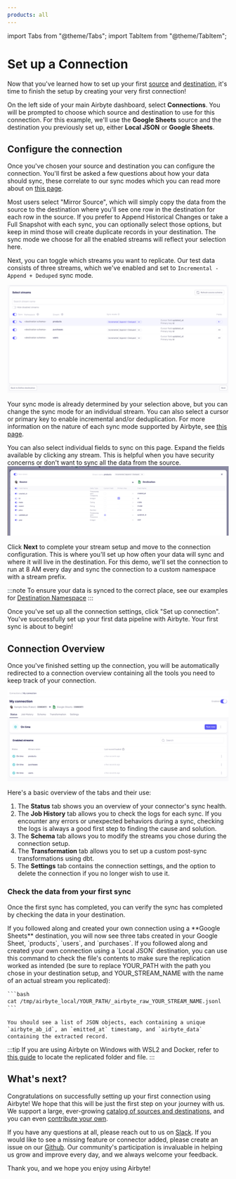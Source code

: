 ```yaml
---
products: all
---
```


import Tabs from "@theme/Tabs"; import TabItem from "@theme/TabItem";

# Set up a Connection

Now that you've learned how to set up your first [source](./add-a-source) and
[destination](./add-a-destination), it's time to finish the setup by creating your very first
connection!

On the left side of your main Airbyte dashboard, select **Connections**. You will be prompted to
choose which source and destination to use for this connection. For this example, we'll use the
**Google Sheets** source and the destination you previously set up, either **Local JSON** or
**Google Sheets**.

## Configure the connection

Once you've chosen your source and destination you can configure the connection. You'll first be
asked a few questions about how your data should sync, these correlate to our sync modes which you
can read more about on [this page](/cloud/managing-airbyte-cloud/configuring-connections.md).

Most users select "Mirror Source", which will simply copy the data from the source to the
destination where you'll see one row in the destination for each row in the source. If you prefer to
Append Historical Changes or take a Full Snapshot with each sync, you can optionally select those
options, but keep in mind those will create duplicate records in your destination. The sync mode we
choose for all the enabled streams will reflect your selection here.

<Arcade id="9E7CQiWoHtFvB12Yd5zN" title="Getting Started (Select Streams)" />

Next, you can toggle which streams you want to replicate. Our test data consists of three streams,
which we've enabled and set to `Incremental - Append + Deduped` sync mode.

![Setup streams](./assets/getting-started-select-streams.png)

Your sync mode is already determined by your selection above, but you can change the sync mode for
an individual stream. You can also select a cursor or primary key to enable incremental and/or
deduplication. For more information on the nature of each sync mode supported by Airbyte, see
[this page](/using-airbyte/core-concepts/sync-modes).

You can also select individual fields to sync on this page. Expand the fields available by clicking
any stream. This is helpful when you have security concerns or don't want to sync all the data from
the source. ![Column Selection](./assets/getting-started-column-selection.png)

Click **Next** to complete your stream setup and move to the connection configuration. This is where
you'll set up how often your data will sync and where it will live in the destination. For this
demo, we'll set the connection to run at 8 AM every day and sync the connection to a custom
namespace with a stream prefix.

<Arcade id="KdySgaUBwroRxkYLnemX" title="Getting Started (Configure Connection)" />

:::note To ensure your data is synced to the correct place, see our examples for
[Destination Namespace](/using-airbyte/core-concepts/namespaces.md) :::

Once you've set up all the connection settings, click "Set up connection". You've successfully set
up your first data pipeline with Airbyte. Your first sync is about to begin!

## Connection Overview

Once you've finished setting up the connection, you will be automatically redirected to a connection
overview containing all the tools you need to keep track of your connection.

![Connection dashboard](./assets/getting-started-status-page.png)

Here's a basic overview of the tabs and their use:

1. The **Status** tab shows you an overview of your connector's sync health.
2. The **Job History** tab allows you to check the logs for each sync. If you encounter any errors
   or unexpected behaviors during a sync, checking the logs is always a good first step to finding
   the cause and solution.
3. The **Schema** tab allows you to modify the streams you chose during the connection setup.
4. The **Transformation** tab allows you to set up a custom post-sync transformations using dbt.
5. The **Settings** tab contains the connection settings, and the option to delete the connection if
   you no longer wish to use it.

### Check the data from your first sync

Once the first sync has completed, you can verify the sync has completed by checking the data in
your destination.

<Tabs groupId="cloud-hosted">
  <TabItem value="cloud" label="Cloud">
     If you followed along and created your own connection using a **Google Sheets** destination, you will now see three tabs created in your Google Sheet, `products`, `users`, and `purchases`.

  </TabItem>
  <TabItem value="self-managed" label="Self Hosted">
    If you followed along and created your own connection using a `Local JSON` destination, you can use this command to check the file's contents to make sure the replication worked as intended (be sure to replace YOUR_PATH with the path you chose in your destination setup, and YOUR_STREAM_NAME with the name of an actual stream you replicated):

    ```bash
    cat /tmp/airbyte_local/YOUR_PATH/_airbyte_raw_YOUR_STREAM_NAME.jsonl
    ```

    You should see a list of JSON objects, each containing a unique `airbyte_ab_id`, an `emitted_at` timestamp, and `airbyte_data` containing the extracted record.

:::tip If you are using Airbyte on Windows with WSL2 and Docker, refer to
[this guide](/integrations/locating-files-local-destination.md) to locate the replicated folder and
file. :::

  </TabItem>
</Tabs>

## What's next?

Congratulations on successfully setting up your first connection using Airbyte! We hope that this
will be just the first step on your journey with us. We support a large, ever-growing
[catalog of sources and destinations](/integrations/), and you can even
[contribute your own](/connector-development/).

If you have any questions at all, please reach out to us on [Slack](https://slack.airbyte.io/). If
you would like to see a missing feature or connector added, please create an issue on our
[Github](https://github.com/airbytehq/airbyte). Our community's participation is invaluable in
helping us grow and improve every day, and we always welcome your feedback.

Thank you, and we hope you enjoy using Airbyte!
